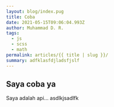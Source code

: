 ```yaml
---
layout: blog/index.pug
title: Coba
date: 2021-05-15T09:06:04.993Z
author: Muhammad D. R.
tags:
  - js
  - scss
  - math
permalink: articles/{{ title | slug }}/
summary: adfklasfdjladsfjslf
---
```

## Saya coba ya

Saya adalah api... asdlkjsadlfk